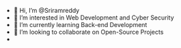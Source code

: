 - 👋 Hi, I’m @Sriramreddy
- 👀 I’m interested in Web Development and Cyber Security
- 🌱 I’m currently learning Back-end Development
- 💞️ I’m looking to collaborate on Open-Source Projects
- 

<!---
Sriramreddyp/Sriramreddyp is a ✨ special ✨ repository because its `README.md` (this file) appears on your GitHub profile.
You can click the Preview link to take a look at your changes.
--->
